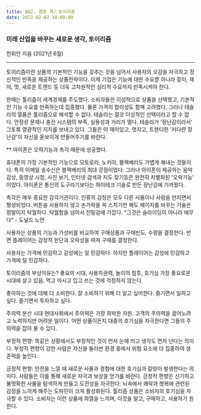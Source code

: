 ```yaml
---
title: B02. 경영 책/ 토이리즘
date: 2022-02-07 10:00:00
---
```


### 미래 산업을 바꾸는 새로운 생각, 토이리즘 
천위안 지음 (2021년 6월)

---

토이리즘이란 상품의 기본적인 기능을 갖추는 것을 넘어서 사용자의 오감을 자극하고 정신적인 만족을 제공하는 상품전략이다. 이제 기업은 기능에 대한 수요뿐 아니라 흥미, 재미, 멋, 새로운 트렌드 등 더욱 고차원적인 심리적 수요까지 만족시켜야 한다.

한때는 툴리즘이 세계경제를 주도했다. 소비자들은 이성적으로 상품을 선택했고, 기본적인 기능 수요를 만족하는데 집중했다. 물론 가격의 합리성도 함께 고려했다. 그러나 테슬라의 열품은 툴리즘으로 해석할 수 없다. 테슬라는 결코 이성적인 선택이라고 할 수 없다. 안정성 문제나 충전 시스템의 부족, 실용성과 거리가 멀다. 테슬라가 '장난감이라서' 그토록 열광적인 지지를 보내고 있다. 그들은 이 재미있고, 멋지고, 트렌디한 '커다란 장난감'이 자신을 돋보이게 만들어주기를 바란다.

** 아이폰은 오락기능과 촉각 때문에 성공했다.

휴대폰의 가장 기본적인 기능으로 모토로라, 노키아, 블랙베리도 가볍게 해내는 것들이다. 특히 이메일 송수신은 블랙베리의 최대 강점이었다. 그러나 아이폰이 제공하는 음악 감상, 동영상 시청, 사진 보기, 인터넷 검색과 지도 찾기등은 완전히 차별화된 '오락기능' 이었다. 아이폰은 통신의 도구라기보다는 하이테크 기술로 만든 장난감에 가까웠다.

촉각은 매우 중요한 감각기관이다. 인류의 감정은 모두 다른 사물이나 사람을 만지면서 형셩되었다. 버튼을 사용하지 않고 손가락을 쓱 스치기만 해도 페이지를 바꾸는 기술은 정말이지 탁월하다. 탁월함을 넘어서 친밀감에 가깝다. "그것은 슬라이딩이 아니라 애무다" - 도널드 노먼

사용자는 상품의 기능과 가성비를 비교하여 구매상품과 구매빈도, 수량을 결정한다. 반면 플레이어는 감정적 판단과 오락성을 따져 구매를 결정한다.

사용자는 가격에 민감하고 감성에는 덜 민감하다. 하지만 플레이어는 감성에 민감하고 가격에 덜 민감하다.

토이리즘의 부상이유는?
풍요의 시대, 사용자권력, 놀이의 침투, 호기심
가장 풍요로운 시대에 살고 있음. 먹고 마시고 입고 쓰는 것에 걱정하지 않는다. 

좋아하는 것에 대해 더 소비한다. 잘 소비하기 위해 더 알고 싶어한다. 즐기면서 일하고 싶다. 즐기면서 투자하고 싶다.

주의력 분산 시대
현대사회에서 주의력은 가장 희박한 자원. 고객의 주의력을 끌어노려고 노력하지만 어려운 일이다. 어떤 상품이든지 대중의 호기심을 자극한다면 그들의 주의력을 잡아 둘 수 있다. 

부정적 편향: 똑같은 상황에서도 부정적인 것이 먼저 눈에 띄고 생각도 먼저 난다는 의미다. 부정적 편향이 강한 사람은 자신을 둘러싼 환경 중에서 위험 요소에 더 집중하여 생존력을 높인다.

긍정적 편향: 안전을 느낄 때 새로운 사물과 경험에 대한 호기심과 갈망이 발생한다는 의미다. 사람들은 이를 통해 새로운 자극과 보상을 얻기를 바란다. 긍정적 편향은 신기하고 불명확한 사물을 탐색하게 만들고 도전성을 자극한다. 뇌속에서 쾌락과 행복에 관련된 감정을 느끼게 해주는 도파민이 크게 활성화된다. 툴리즘 상품은 소비자의 호기심을 자극할 수 있다. 소비자는 이런 상품에 희열을 느끼며, 이것을 알고, 구매하고, 사용하기 원한다.


